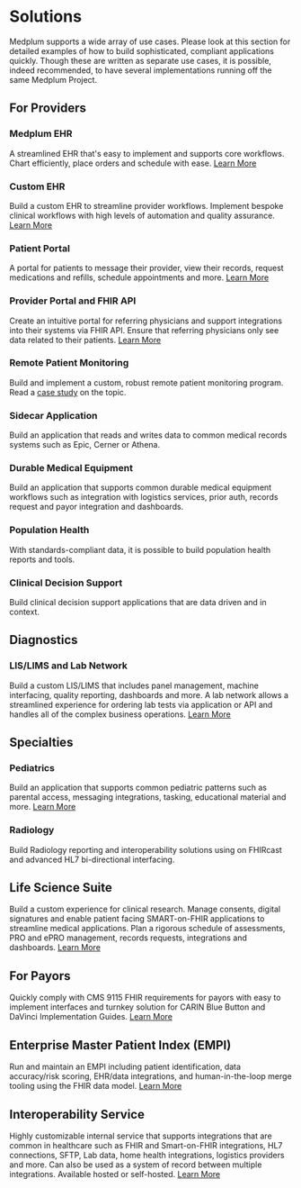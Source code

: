 # Solutions

Medplum supports a wide array of use cases. Please look at this section for detailed examples of how to build sophisticated, compliant applications quickly. Though these are written as separate use cases, it is possible, indeed recommended, to have several implementations running off the same Medplum Project.

## For Providers

### Medplum EHR

A streamlined EHR that's easy to implement and supports core workflows. Chart efficiently, place orders and schedule with ease. [Learn More](/solutions/medplum-ehr)

### Custom EHR

Build a custom EHR to streamline provider workflows. Implement bespoke clinical workflows with high levels of automation and quality assurance. [Learn More](/solutions/custom-ehr)

### Patient Portal

A portal for patients to message their provider, view their records, request medications and refills, schedule appointments and more. [Learn More](/solutions/patient-portal)

### Provider Portal and FHIR API

Create an intuitive portal for referring physicians and support integrations into their systems via FHIR API. Ensure that referring physicians only see data related to their patients. [Learn More](/solutions/provider-portal)

### Remote Patient Monitoring

Build and implement a custom, robust remote patient monitoring program. Read a [case study](/blog/codex-and-the-power-of-g10) on the topic.

### Sidecar Application

Build an application that reads and writes data to common medical records systems such as Epic, Cerner or Athena.

### Durable Medical Equipment

Build an application that supports common durable medical equipment workflows such as integration with logistics services, prior auth, records request and payor integration and dashboards.

### Population Health

With standards-compliant data, it is possible to build population health reports and tools.

### Clinical Decision Support

Build clinical decision support applications that are data driven and in context.


## Diagnostics

### LIS/LIMS and Lab Network

Build a custom LIS/LIMS that includes panel management, machine interfacing, quality reporting, dashboards and more. A lab network allows a streamlined experience for ordering lab tests via application or API and handles all of the complex business operations. [Learn More](/solutions/lab)

## Specialties

### Pediatrics

Build an application that supports common pediatric patterns such as parental access, messaging integrations, tasking, educational material and more. [Learn More](/solutions/pediatrics)

### Radiology

Build Radiology reporting and interoperability solutions using on FHIRcast and advanced HL7 bi-directional interfacing.

## Life Science Suite

Build a custom experience for clinical research.  Manage consents, digital signatures and enable patient facing SMART-on-FHIR applications to streamline medical applications.  Plan a rigorous schedule of assessments, PRO and ePRO management, records requests, integrations and dashboards. [Learn More](/solutions/life-sciences)


## For Payors

Quickly comply with CMS 9115 FHIR requirements for payors with easy to implement interfaces and turnkey solution for CARIN Blue Button and DaVinci Implementation Guides. [Learn More](/docs/compliance/cms-fhir)

## Enterprise Master Patient Index (EMPI)

Run and maintain an EMPI including patient identification, data accuracy/risk scoring, EHR/data integrations, and human-in-the-loop merge tooling using the FHIR data model. [Learn More](/docs/fhir-datastore/patient-deduplication)

## Interoperability Service

Highly customizable internal service that supports integrations that are common in healthcare such as FHIR and Smart-on-FHIR integrations, HL7 connections, SFTP, Lab data, home health integrations, logistics providers and more. Can also be used as a system of record between multiple integrations. Available hosted or self-hosted. [Learn More](/products/integration)



